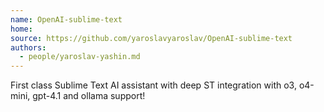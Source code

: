 ```yaml
---
name: OpenAI-sublime-text
home:
source: https://github.com/yaroslavyaroslav/OpenAI-sublime-text
authors:
  - people/yaroslav-yashin.md
---
```


First class Sublime Text AI assistant with deep ST integration with o3, o4-mini, gpt-4.1 and ollama support!
